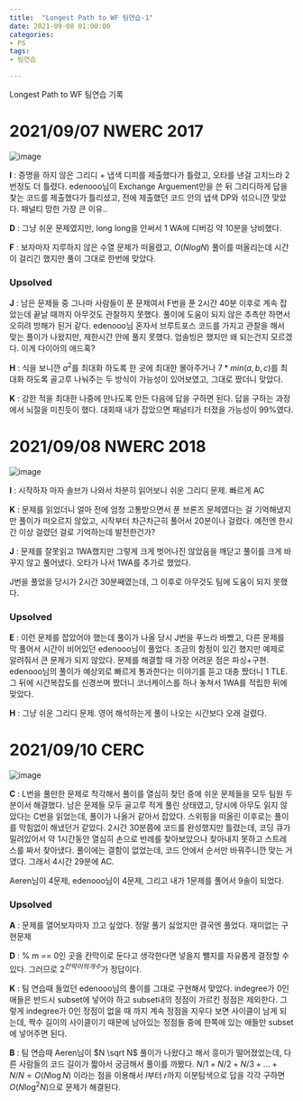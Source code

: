 ```yaml
---
title:  "Longest Path to WF 팀연습-1"
date: 2021-09-08 01:00:00
categories: 
- PS
tags:
- 팀연습

---
```






Longest Path to WF 팀연습 기록







# 2021/09/07 NWERC 2017

![image](https://user-images.githubusercontent.com/51346964/132563339-3f325e66-9acd-4d78-bc31-e0c4642a7f15.png)

**I** : 증명을 하지 않은 그리디 + 냅색 디피를 제출했다가 틀렸고, 오타를 낸걸 고치느라 2번정도 더 틀렸다. edenooo님이 Exchange Arguement만을 쓴 뒤 그리디하게 답을 찾는 코드를 제출했다가 틀리셨고, 전에 제출했던 코드 안의 냅색 DP와 섞으니깐 맞았다. 패널티 망한 가장 큰 이유..

**D** : 그냥 쉬운 문제였지만, long long을 안써서 1 WA에 디버깅 약 10분을 낭비했다.

**F** : 보자마자 지루하지 않은 수열 문제가 떠올렸고, $O(NlogN)$ 풀이를 떠올리는데 시간이 걸리긴 했지만 풀이 그대로 한번에 맞았다.

### Upsolved

**J** : 남은 문제들 중 그나마 사람들이 푼 문제여서 F번을 푼 2시간 40분 이후로 계속 잡았는데 끝날 때까지 아무것도 관찰하지 못했다. 풀이에 도움이 되지 않은 추측만 하면서 오히려 방해가 된거 같다. edenooo님 혼자서 브루트포스 코드를 가지고 관찰을 해서 맞는 풀이가 나왔지만, 제한시간 안에 풀지 못했다. 업솔빙은 했지만 왜 되는건지 모르겠다. 이게 다이아의 애드혹?

**H** : 식을 보니깐 $a^2$를 최대화 하도록 한 곳에 최대한 몰아주거나 $7*min(a,b,c)$를 최대화 하도록 골고루 나눠주는 두 방식이 가능성이 있어보였고, 그대로 짰더니 맞았다.

**K** : 강한 적을 최대한 나중에 만나도록 만든 다음에 답을 구하면 된다. 답을 구하는 과정에서 뇌절을 미친듯이 했다. 대회때 내가 잡았으면 패널티가 터졌을 가능성이 99%였다.





# 2021/09/08 NWERC 2018

![image](https://user-images.githubusercontent.com/51346964/132562751-31201d55-d78c-4a2c-8162-fe9cda43e6c5.png)

**I** : 시작하자 마자 솔브가 나와서 차분히 읽어보니 쉬운 그리디 문제. 빠르게 AC

**K** : 문제를 읽었더니 얼마 전에 엄청 고통받으면서 푼 브론즈 문제였다는 걸 기억해냈지만 풀이가 떠오르지 않았고, 시작부터 차근차근히 풀어서 20분이나 걸렸다. 예전엔 한시간 이상 걸렸던 걸로 기억하는데 발전한건가?

**J** : 문제를 잘못읽고 1WA했지만 그렇게 크게 벗어나진 않았음을 깨닫고 풀이를 크게 바꾸지 않고 풀어냈다. 오타가 나서 1WA를 추가로 했었다.

J번을 풀었을 당시가 2시간 30분째였는데, 그 이후로 아무것도 팀에 도움이 되지 못했다.

### Upsolved

**E** : 이런 문제를 잡았어야 했는데 풀이가 나올 당시 J번을 푸느라 바빴고, 다른 문제를 막 풀어서 시간이 비어있던 edenooo님이 풀었다. 조금의 함정이 있긴 했지만 예제로 알려줘서 큰 문제가 되지 않았다. 문제를 해결할 때 가장 어려운 점은 파싱+구현. edenooo님의 풀이가 예상외로 빠르게 통과한다는 이야기를 듣고 대충 짰더니 1 TLE. 그 뒤에 시간복잡도를 신경쓰며 짰더니 코너케이스를 하나 놓쳐서 1WA를 적립한 뒤에 맞았다. 

**H** : 그냥 쉬운 그리디 문제. 영어 해석하는게 풀이 나오는 시간보다 오래 걸렸다.



# 2021/09/10 CERC

![image](https://user-images.githubusercontent.com/51346964/132849265-f49be06f-af3c-4088-9cb7-d310804c9000.png)

**C** : L번을 풀만한 문제로 착각해서 풀이를 열심히 찾던 중에 쉬운 문제들을 모두 팀원 두분이서 해결했다. 남은 문제들 모두 골고루 적게 풀린 상태였고, 당시에 아무도 읽지 않았다는 C번을 읽었는데, 풀이가 나올거 같아서 잡았다. 스위핑을 떠올린 이후로는 풀이를 막힘없이 해냈던거 같았다. 2시간 30분쯤에 코드를 완성했지만 틀렸는데, 코딩 큐가 밀려있어서 약 1시간동안 열심히 손으로 반례를 찾아보았으나 찾아내지 못하고 스트레스를 짜서 찾아냈다. 풀이에는 결함이 없었는데, 코드 안에서 순서만 바꿔주니깐 맞는 거였다. 그래서 4시간 29분에 AC.

Aeren님이 4문제, edenooo님이 4문제, 그리고 내가 1문제를 풀어서 9솔이 되었다.

### Upsolved

**A** : 문제를 열어보자마자 끄고 싶었다. 정말 풀기 싫었지만 결국엔 풀었다. 재미없는 구현문제

**D** : % m == 0인 곳을 칸막이로 둔다고 생각한다면 넣을지 뺄지를 자유롭게 결정할 수 있다. 그러므로 $2^{칸막이의 개수}$​가 정답이다.

**K** : 팀 연습때 들었던 edenooo님의 풀이를 그대로 구현해서 맞았다. indegree가 0인 애들은 반드시 subset에 넣어야 하고 subset내의 정점이 가르킨 정점은 제외한다. 그렇게 indegree가 0인 정점이 없을 때 까지 계속 정점을 지우다 보면 사이클이 남게 되는데, 짝수 길이의 사이클이기 때문에 남아있는 정점들 중에 한쪽에 있는 애들만 subset에 넣어주면 된다.

**B** : 팀 연습때 Aeren님이 $N \sqrt N$ 풀이가 나왔다고 해서 흥미가 떨어졌었는데, 다른 사람들의 코드 길이가 짧아서 궁금해서 풀이를 까봤다. $N/1 + N/2 + N/3 + ... + N/N = O(N \log N)$ 이라는 점을 이용해서 $l$부터 $r$까지 이분탐색으로 답을 각각 구하면 $O(N \log^2 N)$으로 문제가 해결된다.





























